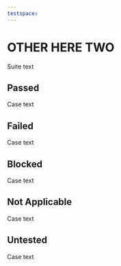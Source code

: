 ```yaml
---
testspace:
---
```

# OTHER HERE TWO
Suite text
## Passed
Case text
## Failed
Case text
## Blocked
Case text
## Not Applicable
Case text
## Untested
Case text
